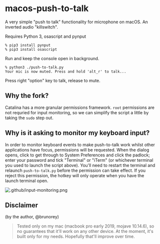 # macos-push-to-talk

A very simple "push to talk" functionality for microphone on macOS. An inverted audio "killswitch".

Requires Python 3, osascript and pynput

```shell
% pip3 install pynput
% pip3 install osascript
```

Run and keep the console open in background. 

```shell
% python3 ./push-to-talk.py
Your mic is now muted. Press and hold 'alt_r' to talk...
```

Press right "option" key to talk, release to mute.

## Why the fork?

Catalina has a more granular permissions framework. `root` permissions are not requried for input monitoring, so we can simplify the script a little by taking the `sudo` step out.

## Why is it asking to monitor my keyboard input?

In order to monitor keyboard events to make push-to-talk work whilst other applications have focus, permissions will be requested. When the dialog opens, click to get through to System Preferences and click the padlock; enter your password and tick "Terminal" or "iTerm" (or whichever terminal you used to launch the script above). You'll need to restart the terminal and relaunch `push-to-talk.py` before the permission can take effect. If you reject this permission, the hotkey will only operate when you have the launch terminal open.

![.github/input-monitoring.png](input-monitoring.png)

## Disclaimer

(by the author, @brunorey)

> Tested only on my mac (macbook pro early 2019, mojave 10.14.6), so no guarantees that it'll work on any other device. At the moment, it's built only for my needs. Hopefully that'll improve over time.
